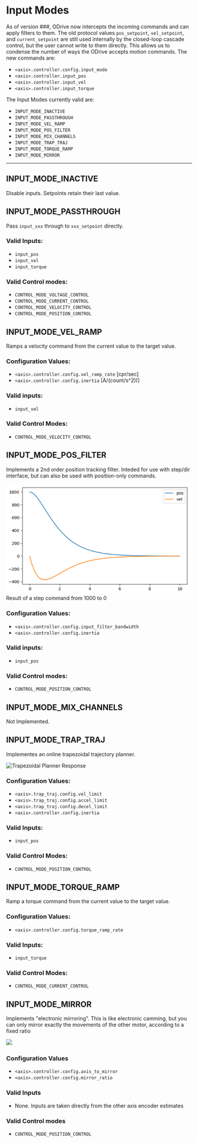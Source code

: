 # Input Modes
As of version ###, ODrive now intercepts the incoming commands and can apply filters to them.  The old protocol values `pos_setpoint`, `vel_setpoint`, and `current_setpoint` are still used internally by the closed-loop cascade control, but the user cannot write to them directly.  This allows us to condense the number of ways the ODrive accepts motion commands.  The new commands are:

* `<axis>.controller.config.input_mode`
* `<axis>.controller.input_pos`
* `<axis>.controller.input_vel`
* `<axis>.controller.input_torque`

The Input Modes currently valid are:
* `INPUT_MODE_INACTIVE`
* `INPUT_MODE_PASSTHROUGH`
* `INPUT_MODE_VEL_RAMP`
* `INPUT_MODE_POS_FILTER`
* `INPUT_MODE_MIX_CHANNELS`
* `INPUT_MODE_TRAP_TRAJ`
* `INPUT_MODE_TORQUE_RAMP`
* `INPUT_MODE_MIRROR`

---

## INPUT_MODE_INACTIVE
Disable inputs.  Setpoints retain their last value.

## INPUT_MODE_PASSTHROUGH
Pass `input_xxx` through to `xxx_setpoint` directly.

### Valid Inputs:
* `input_pos`
* `input_vel`
* `input_torque`

### Valid Control modes:
* `CONTROL_MODE_VOLTAGE_CONTROL`
* `CONTROL_MODE_CURRENT_CONTROL`
* `CONTROL_MODE_VELOCITY_CONTROL`
* `CONTROL_MODE_POSITION_CONTROL`

## INPUT_MODE_VEL_RAMP
Ramps a velocity command from the current value to the target value.

### Configuration Values:
* `<axis>.controller.config.vel_ramp_rate` [cpr/sec]
* `<axis>.controller.config.inertia` [A/(count/s^2))]

### Valid inputs:
* `input_vel`

### Valid Control Modes:
* `CONTROL_MODE_VELOCITY_CONTROL`

## INPUT_MODE_POS_FILTER
Implements a 2nd order position tracking filter.  Inteded for use with step/dir interface, but can also be used with position-only commands.

![POS Filter Response](secondOrderResponse.png)
Result of a step command from 1000 to 0

### Configuration Values:
* `<axis>.controller.config.input_filter_bandwidth`
* `<axis>.controller.config.inertia`

### Valid inputs:
* `input_pos`

### Valid Control modes:
* `CONTROL_MODE_POSITION_CONTROL`

## INPUT_MODE_MIX_CHANNELS
Not Implemented.


## INPUT_MODE_TRAP_TRAJ
Implementes an online trapezoidal trajectory planner.

![Trapezoidal Planner Response](TrapTrajPosVel.png)

### Configuration Values:
* `<axis>.trap_traj.config.vel_limit`
* `<axis>.trap_traj.config.accel_limit`
* `<axis>.trap_traj.config.decel_limit`
* `<axis>.controller.config.inertia`

### Valid Inputs:
* `input_pos`

### Valid Control Modes:
* `CONTROL_MODE_POSITION_CONTROL`

## INPUT_MODE_TORQUE_RAMP
Ramp a torque command from the current value to the target value.

### Configuration Values:
* `<axis>.controller.config.torque_ramp_rate`

### Valid Inputs:
* `input_torque`

### Valid Control Modes:
* `CONTROL_MODE_CURRENT_CONTROL`

## INPUT_MODE_MIRROR
Implements "electronic mirroring".  This is like electronic camming, but you can only mirror exactly the movements of the other motor, according to a fixed ratio

[![](http://img.youtube.com/vi/D4_vBtyVVzM/0.jpg)](http://www.youtube.com/watch?v=D4_vBtyVVzM "Example Mirroring Video")

### Configuration Values
* `<axis>.controller.config.axis_to_mirror`
* `<axis>.controller.config.mirror_ratio`

### Valid Inputs
* None.  Inputs are taken directly from the other axis encoder estimates

### Valid Control modes
* `CONTROL_MODE_POSITION_CONTROL`

